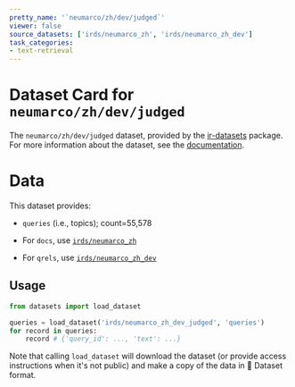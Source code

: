 ```yaml
---
pretty_name: '`neumarco/zh/dev/judged`'
viewer: false
source_datasets: ['irds/neumarco_zh', 'irds/neumarco_zh_dev']
task_categories:
- text-retrieval
---
```


# Dataset Card for `neumarco/zh/dev/judged`

The `neumarco/zh/dev/judged` dataset, provided by the [ir-datasets](https://ir-datasets.com/) package.
For more information about the dataset, see the [documentation](https://ir-datasets.com/neumarco#neumarco/zh/dev/judged).

# Data

This dataset provides:
 - `queries` (i.e., topics); count=55,578

 - For `docs`, use [`irds/neumarco_zh`](https://huggingface.co/datasets/irds/neumarco_zh)
 - For `qrels`, use [`irds/neumarco_zh_dev`](https://huggingface.co/datasets/irds/neumarco_zh_dev)

## Usage

```python
from datasets import load_dataset

queries = load_dataset('irds/neumarco_zh_dev_judged', 'queries')
for record in queries:
    record # {'query_id': ..., 'text': ...}

```

Note that calling `load_dataset` will download the dataset (or provide access instructions when it's not public) and make a copy of the
data in 🤗 Dataset format.
